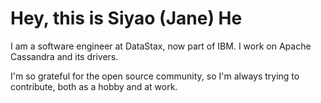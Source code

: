 # Hey, this is Siyao (Jane) He
I am a software engineer at DataStax, now part of IBM. I work on Apache Cassandra and its drivers.

I'm so grateful for the open source community, so I'm always trying to contribute, both as a hobby and at work.
